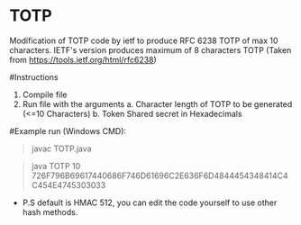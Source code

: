 # TOTP
Modification of TOTP code by ietf to produce RFC 6238 TOTP of max 10 characters. IETF's version produces maximum of 8 characters TOTP
(Taken from https://tools.ietf.org/html/rfc6238)

#Instructions
1. Compile file
2. Run file with the arguments
  a. Character length of TOTP to be generated (<=10 Characters)
  b. Token Shared secret in Hexadecimals

#Example run (Windows CMD):
>javac TOTP.java

>java TOTP 10 726F796B69617440686F746D61696C2E636F6D4844454348414C4C454E4745303033

* P.S default is HMAC 512, you can edit the code yourself to use other hash methods.
